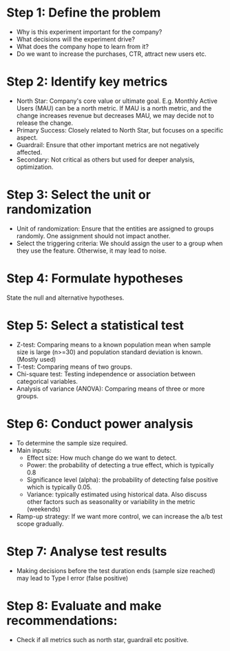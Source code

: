 
# Step 1: Define the problem
- Why is this experiment important for the company?
- What decisions will the experiment drive?
- What does the company hope to learn from it?
- Do we want to increase the purchases, CTR, attract new users etc.
# Step 2: Identify key metrics
- North Star: Company's core value or ultimate goal.
E.g. Monthly Active Users (MAU) can be a north metric.
If MAU is a north metric, and the change increases revenue but decreases MAU,
we may decide not to release the change.
- Primary Success: Closely related to North Star, but focuses on a specific aspect.
- Guardrail: Ensure that other important metrics are not negatively affected.
- Secondary: Not critical as others but used for deeper analysis, optimization.
# Step 3: Select the unit or randomization
- Unit of randomization: Ensure that the entities are assigned to groups randomly.
One assignment should not impact another.
- Select the triggering criteria: We should assign the user to a group when
they use the feature. Otherwise, it may lead to noise.
# Step 4: Formulate hypotheses
State the null and alternative hypotheses.
# Step 5: Select a statistical test
- Z-test: Comparing means to a known population mean when sample size is large (n>=30)
and population standard deviation is known. (Mostly used)
- T-test: Comparing means of two groups.
- Chi-square test: Testing independence or association between categorical variables.
- Analysis of variance (ANOVA): Comparing means of three or more groups.
# Step 6: Conduct power analysis
- To determine the sample size required.
- Main inputs:
  - Effect size: How much change do we want to detect.
  - Power: the probability of detecting a true effect, which is typically 0.8
  - Significance level (alpha): the probability of detecting false positive which
  is typically 0.05.
  - Variance: typically estimated using historical data.
Also discuss other factors such as seasonality or variability in the metric (weekends)
- Ramp-up strategy: If we want more control, we can increase the a/b test scope
gradually.
# Step 7: Analyse test results
- Making decisions before the test duration ends (sample size reached) may lead to
Type I error (false positive)
# Step 8: Evaluate and make recommendations:
- Check if all metrics such as north star, guardrail etc positive.